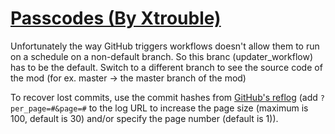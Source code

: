 # [Passcodes (By Xtrouble)](https://github.com/Xtrouble/Passcodes)

Unfortunately the way GitHub triggers workflows doesn't allow them to run on a schedule on a non-default branch. So this branc (updater_workflow) has to be the default. Switch to a different branch to see the source code of the mod (for ex. master -> the master branch of the mod)

To recover lost commits, use the commit hashes from [GitHub's reflog](https://api.github.com/repos/KtaneModules/Passcodes-Xtrouble/events) (add `?per_page=#&page=#` to the log URL to increase the page size (maximum is 100, default is 30) and/or specify the page number (default is 1)).
